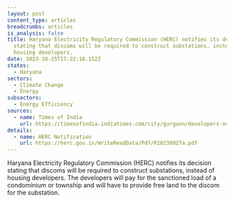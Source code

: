 ```yaml
---
layout: post
content_type: articles
breadcrumbs: articles
is_analysis: false
title: Haryana Electricity Regulatory Commission (HERC) notifies its decision
  stating that discoms will be required to construct substations, instead of
  housing developers.
date: 2023-10-25T17:22:18.152Z
states:
  - Haryana
sectors:
  - Climate Change
  - Energy
subsectors:
  - Energy Efficiency
sources:
  - name: Times of India
    url: https://timesofindia.indiatimes.com/city/gurgaon/developers-not-to-build-power-infra-as-hry-brings-in-major-policy-change/articleshow/104482216.cms
details:
  - name: HERC Notification
    url: https://herc.gov.in/WriteReadData/Pdf/R20230927a.pdf
---
```

Haryana Electricity Regulatory Commission (HERC) notifies its decision stating that discoms will be required to construct substations, instead of housing developers. The developers will pay for the sanctioned load of a condominium or township and will have to provide free land to the discom for the substation.